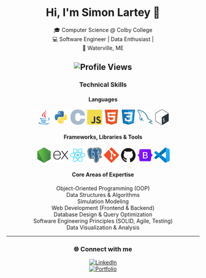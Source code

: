 <div align="center">

# Hi, I'm Simon Lartey 👋  
🎓 Computer Science @ Colby College  
💻 Software Engineer | Data Enthusiast |   
📍 Waterville, ME  

![Profile Views](https://komarev.com/ghpvc/?username=simonlartey&color=blueviolet&style=for-the-badge)
---

### Technical Skills  

#### Languages  
<img src="https://raw.githubusercontent.com/devicons/devicon/master/icons/java/java-original.svg" width="40" height="40" alt="Java"/> 
<img src="https://raw.githubusercontent.com/devicons/devicon/master/icons/python/python-original.svg" width="40" height="40" alt="Python"/> 
<img src="https://raw.githubusercontent.com/devicons/devicon/master/icons/c/c-original.svg" width="40" height="40" alt="C"/> 
<img src="https://raw.githubusercontent.com/devicons/devicon/master/icons/javascript/javascript-original.svg" width="40" height="40" alt="JavaScript"/> 
<img src="https://raw.githubusercontent.com/devicons/devicon/master/icons/html5/html5-original.svg" width="40" height="40" alt="HTML"/> 
<img src="https://raw.githubusercontent.com/devicons/devicon/master/icons/css3/css3-original.svg" width="40" height="40" alt="CSS"/> 
<img src="https://raw.githubusercontent.com/devicons/devicon/master/icons/mysql/mysql-original.svg" width="40" height="40" alt="MySQL"/> 
<img src="https://raw.githubusercontent.com/devicons/devicon/master/icons/bash/bash-original.svg" width="40" height="40" alt="Bash"/> 

#### Frameworks, Libraries & Tools  
<img src="https://raw.githubusercontent.com/devicons/devicon/master/icons/nodejs/nodejs-original.svg" width="40" height="40" alt="Node.js"/> 
<img src="https://raw.githubusercontent.com/devicons/devicon/master/icons/express/express-original.svg" width="40" height="40" alt="Express"/> 
<img src="https://raw.githubusercontent.com/devicons/devicon/master/icons/react/react-original.svg" width="40" height="40" alt="React"/> 
<img src="https://raw.githubusercontent.com/devicons/devicon/master/icons/postgresql/postgresql-original.svg" width="40" height="40" alt="PostgreSQL"/> 
<img src="https://raw.githubusercontent.com/devicons/devicon/master/icons/git/git-original.svg" width="40" height="40" alt="Git"/> 
<img src="https://raw.githubusercontent.com/devicons/devicon/master/icons/github/github-original.svg" width="40" height="40" alt="GitHub"/> 
<img src="https://raw.githubusercontent.com/devicons/devicon/master/icons/bootstrap/bootstrap-original.svg" width="40" height="40" alt="Bootstrap"/> 
<img src="https://raw.githubusercontent.com/devicons/devicon/master/icons/vscode/vscode-original.svg" width="40" height="40" alt="VSCode"/> 

#### Core Areas of Expertise  
Object-Oriented Programming (OOP)  
Data Structures & Algorithms  
Simulation Modeling   
Web Development (Frontend & Backend)  
Database Design & Query Optimization  
Software Engineering Principles (SOLID, Agile, Testing)  
Data Visualization & Analysis  

---

### 🌐 Connect with me  
[![LinkedIn](https://img.shields.io/badge/LinkedIn-blue?style=for-the-badge&logo=linkedin)](https://www.linkedin.com/in/simon-lartey27/)  
[![Portfolio](https://img.shields.io/badge/Portfolio-Visit-success?style=for-the-badge&logo=google-chrome)](https://simonlartey.github.io/)

</div>
